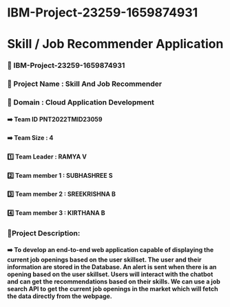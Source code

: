 # IBM-Project-23259-1659874931
#  Skill / Job Recommender Application

### 📌 IBM-Project-23259-1659874931

### 📌 Project Name	: Skill And Job Recommender

### 📌 Domain :	Cloud Application Development

#### ➡️ Team ID	PNT2022TMID23059
#### ➡️ Team Size : 4

#### 1️⃣ Team Leader :	RAMYA V

#### 2️⃣ Team member 1 :	SUBHASHREE S

#### 3️⃣ Team member 2 :	SREEKRISHNA B

#### 4️⃣ Team member 3 :	KIRTHANA B

### 📌Project Description:

#### ➡️ To develop an end-to-end web application capable of displaying the current job openings based on the user skillset. The user and their information are stored in the Database. An alert is sent when there is an opening based on the user skillset. Users will interact with the chatbot and can get the recommendations based on their skills. We can use a job search API to get the current job openings in the market which will fetch the data directly from the webpage.
